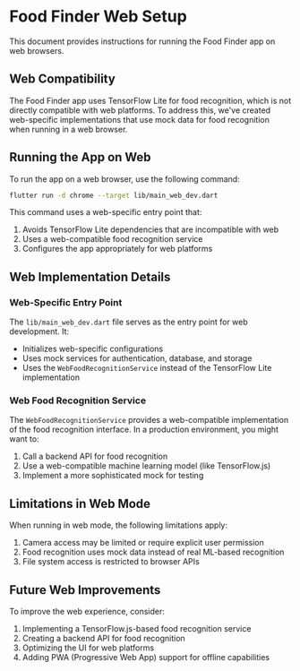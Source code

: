 # Food Finder Web Setup

This document provides instructions for running the Food Finder app on web browsers.

## Web Compatibility

The Food Finder app uses TensorFlow Lite for food recognition, which is not directly compatible with web platforms. To address this, we've created web-specific implementations that use mock data for food recognition when running in a web browser.

## Running the App on Web

To run the app on a web browser, use the following command:

```bash
flutter run -d chrome --target lib/main_web_dev.dart
```

This command uses a web-specific entry point that:
1. Avoids TensorFlow Lite dependencies that are incompatible with web
2. Uses a web-compatible food recognition service
3. Configures the app appropriately for web platforms

## Web Implementation Details

### Web-Specific Entry Point

The `lib/main_web_dev.dart` file serves as the entry point for web development. It:
- Initializes web-specific configurations
- Uses mock services for authentication, database, and storage
- Uses the `WebFoodRecognitionService` instead of the TensorFlow Lite implementation

### Web Food Recognition Service

The `WebFoodRecognitionService` provides a web-compatible implementation of the food recognition interface. In a production environment, you might want to:
1. Call a backend API for food recognition
2. Use a web-compatible machine learning model (like TensorFlow.js)
3. Implement a more sophisticated mock for testing

## Limitations in Web Mode

When running in web mode, the following limitations apply:
1. Camera access may be limited or require explicit user permission
2. Food recognition uses mock data instead of real ML-based recognition
3. File system access is restricted to browser APIs

## Future Web Improvements

To improve the web experience, consider:
1. Implementing a TensorFlow.js-based food recognition service
2. Creating a backend API for food recognition
3. Optimizing the UI for web platforms
4. Adding PWA (Progressive Web App) support for offline capabilities 